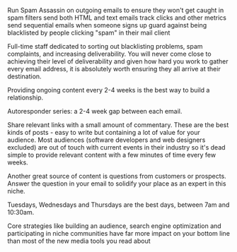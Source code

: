 
Run Spam Assassin on outgoing emails to ensure they won't get caught in spam filters
send both HTML and text emails
track clicks and other metrics
send sequential emails when someone signs up
guard against being blacklisted by people clicking "spam" in their mail client

Full-time staff dedicated to sorting out blacklisting problems, spam complaints, and increasing deliverability. You will never come close to achieving their level of deliverability and given how hard you work to gather every email address, it is absolutely worth ensuring they all arrive at their destination.

Providing ongoing content every 2-4 weeks is the best way to build a relationship.

Autoresponder series: a 2-4 week gap between each email.

Share relevant links with a small amount of commentary. These are the best kinds of posts - easy to write but containing a lot of value for your audience. Most audiences (software developers and web designers excluded) are out of touch with current events in their industry so it's dead simple to provide relevant content with a few minutes of time every few weeks.

Another great source of content is questions from customers or prospects. Answer the question in your email to solidify your place as an expert in this niche.

Tuesdays, Wednesdays and Thursdays are the best days, between 7am and 10:30am.

Core strategies like building an audience, search engine optimization and participating in niche communities have far more impact on your bottom line than most of the new media tools you read about
